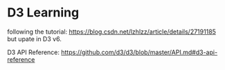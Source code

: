 # D3 Learning

following the tutorial: https://blog.csdn.net/lzhlzz/article/details/27191185 but upate in D3 v6.

D3 API Reference: https://github.com/d3/d3/blob/master/API.md#d3-api-reference
